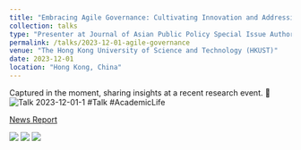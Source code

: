 ```yaml
---
title: "Embracing Agile Governance: Cultivating Innovation and Addressing the Challenges of Generative Artificial Intelligence in Higher Education"
collection: talks
type: "Presenter at Journal of Asian Public Policy Special Issue Authors' Workshop"
permalink: /talks/2023-12-01-agile-governance
venue: "The Hong Kong University of Science and Technology (HKUST)"
date: 2023-12-01
location: "Hong Kong, China"
---
```

Captured in the moment, sharing insights at a recent research event. 📸
<img src="https://raw.githubusercontent.com/qiuhan-star/hanrachelqiu.github.io/master/images/talks/Talk-2023-12-01-1.PNG" alt="Talk 2023-12-01-1" title="Talk 2023-12-01-1">
#Talk #AcademicLife



[News Report](https://mp.weixin.qq.com/s/EuHTxNFZpdGGEOrvOj-RPg)

<style>
  .modal {
    display: none; 
    position: fixed; 
    z-index: 1; 
    left: 0;
    top: 0;
    width: 100%; 
    height: 100%; 
    overflow: auto; 
    background-color: rgba(0,0,0,0.9);
  }

  .modal-content {
    margin: 10% auto; 
    display: block; 
    width: 80%; 
    max-width: 700px;
  }

  .mySlides {
    display: none;
  }
  
  .cursor {
    cursor: pointer
  }
  
  .prev, .next {
    cursor: pointer;
    position: absolute;
    top: 50%;
    width: auto;
    padding: 16px;
    margin-top: -50px;
    color: white;
    font-weight: bold;
    font-size: 20px;
    transition: 0.6s ease;
    border-radius: 0 3px 3px 0;
    user-select: none;
  }
  
  .next {
    right: 0;
    border-radius: 3px 0 0 3px;
  }
  
  .prev:hover, .next:hover {
    background-color: rgba(0,0,0,0.8);
  }
  
  /* 添加 .hover-shadow 样式 */
  .hover-shadow {
    transition: transform .3s;
  }
  
  .hover-shadow:hover {
    transform: scale(1.05);
  }
</style>

<div id="gallery">
  <img src="https://raw.githubusercontent.com/qiuhan-star/hanrachelqiu.github.io/master/images/Talk-2023-12-01-1.PNG" onclick="openModal();currentSlide(1)" class="hover-shadow">
  <img src="https://raw.githubusercontent.com/qiuhan-star/hanrachelqiu.github.io/master/images/Talk-2023-12-01-2.PNG" onclick="openModal();currentSlide(2)" class="hover-shadow">
  <img src="https://raw.githubusercontent.com/qiuhan-star/hanrachelqiu.github.io/master/images/Talk-2023-12-01-3.PNG" onclick="openModal();currentSlide(3)" class="hover-shadow">
</div>

<div id="myModal" class="modal">
  <span class="close cursor" onclick="closeModal()">&times;</span>
  <div class="modal-content">

    <div class="mySlides">
      <img src="https://raw.githubusercontent.com/qiuhan-star/hanrachelqiu.github.io/master/images/Talk-2023-12-01-1.PNG">
    </div>

    <div class="mySlides">
      <img src="https://raw.githubusercontent.com/qiuhan-star/hanrachelqiu.github.io/master/images/Talk-2023-12-01-2.PNG">
    </div>

    <div class="mySlides">
      <img src="https://raw.githubusercontent.com/qiuhan-star/hanrachelqiu.github.io/master/images/Talk-2023-12-01-3.PNG">
    </div>

    <a class="prev" onclick="plusSlides(-1)">&#10094;</a>
    <a class="next" onclick="plusSlides(1)">&#10095;</a>
  </div>
</div>

<script>
  let slideIndex = 1;
  showSlides(slideIndex);
  
  function openModal() {
    document.getElementById("myModal").style.display = "block";
  }
  
  function closeModal() {
    document.getElementById("myModal").style.display = "none";
  }
  
  function plusSlides(n) {
    showSlides(slideIndex += n);
  }
  
  function currentSlide(n) {
    showSlides(slideIndex = n);
  }
  
  function showSlides(n) {
    let i;
    let slides = document.getElementsByClassName("mySlides");
    let dots = document.getElementsByClassName("demo"); // 注意：你需要确保HTML中有.demo类的元素
    if (n > slides.length) { slideIndex = 1 }
    if (n < 1) { slideIndex = slides.length }
    for (i = 0; i < slides.length; i++) {
      slides[i].style.display = "none"; // 隐藏所有幻灯片
    }
    for (i = 0; i < dots.length; i++) {
      dots[i].className = dots[i].className.replace(" active", ""); // 移除所有demo类的"active"类
    }
    slides[slideIndex - 1].style.display = "block"; // 显示当前索引的幻灯片
    dots[slideIndex - 1].className += " active"; // 为当前索引的demo类添加"active"类
  }
</script>
